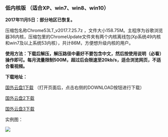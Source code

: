 ### 低内核版 （适合XP、win7、win8、win10）

**2017年11月5日：部分地区已恢复。**

压缩包名称Chrome53LT_v2017.7.25.7z ，文件大小158.75M。主程序为谷歌浏览器36内核，压缩包里的ChromeUpdate文件夹有两个内核离线包(Xp系统49内核和win7及以上系统53内核），共计86M，方便想升级内核的用户。

**使用方法：下载后解压，解压路径中最好不要包含中文，然后按使用说明（必看）操作即可。每月流量限制500M，超过后会限速至20kb/s，适合浏览网页，不适合看视频。**

**下载地址：**

[国外云盘1下载](https://nofile.io/f/TgvONf3EKvq/Chrome53LT_v2017.7.25.7z) （打开页面后，点击右侧的DOWNLOAD按钮进行下载）

[国外云盘2下载](http://45.32.141.248:8000/f/4800358df9/)

[国外云盘3下载](http://108.61.224.82:8000/f/a4055a64f1/)

实例图：

![](https://raw.githubusercontent.com/Alvin9999/pac2/master/53LT002.PNG)

